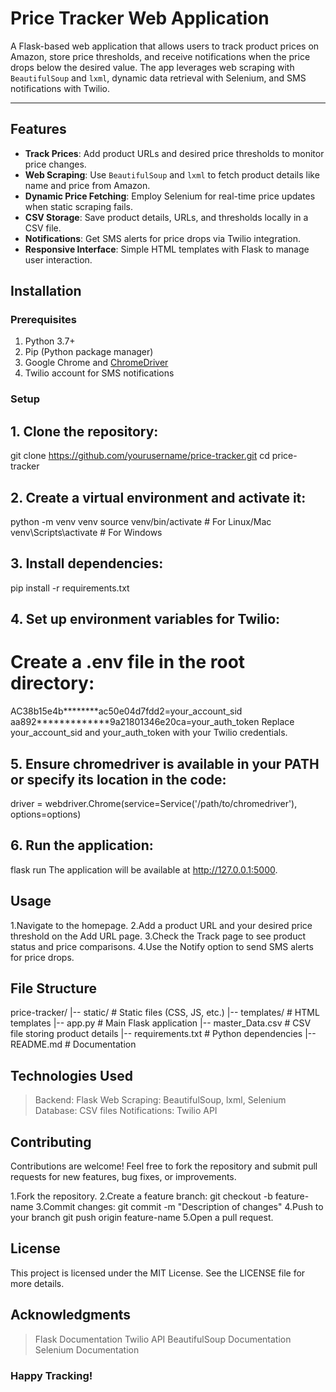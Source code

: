 # Price Tracker Web Application

A Flask-based web application that allows users to track product prices on Amazon, store price thresholds, and receive notifications when the price drops below the desired value. The app leverages web scraping with `BeautifulSoup` and `lxml`, dynamic data retrieval with Selenium, and SMS notifications with Twilio.

---

## Features

- **Track Prices**: Add product URLs and desired price thresholds to monitor price changes.
- **Web Scraping**: Use `BeautifulSoup` and `lxml` to fetch product details like name and price from Amazon.
- **Dynamic Price Fetching**: Employ Selenium for real-time price updates when static scraping fails.
- **CSV Storage**: Save product details, URLs, and thresholds locally in a CSV file.
- **Notifications**: Get SMS alerts for price drops via Twilio integration.
- **Responsive Interface**: Simple HTML templates with Flask to manage user interaction.

## Installation
### Prerequisites

1. Python 3.7+
2. Pip (Python package manager)
3. Google Chrome and [ChromeDriver](https://chromedriver.chromium.org/)
4. Twilio account for SMS notifications

### Setup
## 1. Clone the repository:

   git clone https://github.com/yourusername/price-tracker.git
   cd price-tracker

## 2. Create a virtual environment and activate it:

python -m venv venv
source venv/bin/activate   # For Linux/Mac
venv\Scripts\activate    # For Windows

## 3. Install dependencies:

pip install -r requirements.txt

## 4. Set up environment variables for Twilio:

# Create a .env file in the root directory:

AC38b15e4b********ac50e04d7fdd2=your_account_sid
aa892*************9a21801346e20ca=your_auth_token
Replace your_account_sid and your_auth_token with your Twilio credentials.

## 5. Ensure chromedriver is available in your PATH or specify its location in the code:

driver = webdriver.Chrome(service=Service('/path/to/chromedriver'), options=options)

## 6. Run the application:

flask run
The application will be available at http://127.0.0.1:5000.

## Usage

1.Navigate to the homepage.
2.Add a product URL and your desired price threshold on the Add URL page.
3.Check the Track page to see product status and price comparisons.
4.Use the Notify option to send SMS alerts for price drops.

## File Structure

price-tracker/
|-- static/                # Static files (CSS, JS, etc.)
|-- templates/             # HTML templates
|-- app.py                 # Main Flask application
|-- master_Data.csv        # CSV file storing product details
|-- requirements.txt       # Python dependencies
|-- README.md              # Documentation

## Technologies Used

>Backend: Flask
>Web Scraping: BeautifulSoup, lxml, Selenium
>Database: CSV files
>Notifications: Twilio API

## Contributing

Contributions are welcome! Feel free to fork the repository and submit pull requests for new features, bug fixes, or improvements.

1.Fork the repository.
2.Create a feature branch:
git checkout -b feature-name
3.Commit changes:
git commit -m "Description of changes"
4.Push to your branch
git push origin feature-name
5.Open a pull request.

## License

This project is licensed under the MIT License. See the LICENSE file for more details.

## Acknowledgments

>Flask Documentation
>Twilio API
>BeautifulSoup Documentation
>Selenium Documentation

### Happy Tracking!
